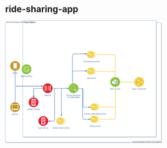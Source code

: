 # ride-sharing-app

![alt text](https://github.com/cdinescu/ride-sharing-app/blob/main/ride-sharing-arch.png)
